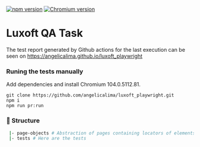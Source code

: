 [![npm version](https://img.shields.io/npm/v/playwright.svg?style=flat)](https://www.npmjs.com/package/playwright) <!-- GEN:chromium-version-badge -->[![Chromium version](https://img.shields.io/badge/chromium-104.0.5112.81-blue.svg?logo=google-chrome)](https://www.chromium.org/Home)<!-- GEN:stop -->
# Luxoft QA Task

The test report generated by Github actions for the last execution can be seen on https://angelicalima.github.io/luxoft_playwright

### Runing the tests manually

Add dependencies and install Chromium 104.0.5112.81.

```Shell
git clone https://github.com/angelicalima/luxoft_playwright.git
npm i
npm run pr:run
```
### 📁 Structure

```sh
 |- page-objects # Abstraction of pages containing locators of elements
 |- tests # Here are the tests
```

